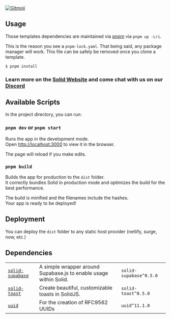 <a href="https://gitmoji.dev">
  <img
    src="https://img.shields.io/badge/gitmoji-%20😜%20😍-FFDD67.svg?style=flat-square"
    alt="Gitmoji"
  />
</a>

## Usage

Those templates dependencies are maintained via [pnpm](https://pnpm.io) via `pnpm up -Lri`.

This is the reason you see a `pnpm-lock.yaml`. That being said, any package manager will work. This file can be safely be removed once you clone a template.

```bash
$ pnpm install
```

### Learn more on the [Solid Website](https://solidjs.com) and come chat with us on our [Discord](https://discord.com/invite/solidjs)

## Available Scripts

In the project directory, you can run:

### `pnpm dev` or `pnpm start`

Runs the app in the development mode.<br>
Open [http://localhost:3000](http://localhost:3000) to view it in the browser.

The page will reload if you make edits.<br>

### `pnpm build`

Builds the app for production to the `dist` folder.<br>
It correctly bundles Solid in production mode and optimizes the build for the best performance.

The build is minified and the filenames include the hashes.<br>
Your app is ready to be deployed!

## Deployment

You can deploy the `dist` folder to any static host provider (netlify, surge, now, etc.)

## Dependencies

|  |  |  |
| --- | --- | --- |
| [`solid-supabase`](node_modules\solid-supabase\README.md) | A simple wrapper around Supabase.js to enable usage within Solid. | `solid-supabase^0.5.0` |
| [`solid-toast`](node_modules\solid-toast\README.md) | Create beautiful, customizable toasts in SolidJS. | `solid-toast^0.5.0` |
| [`uuid`](node_modules\uuid\README.md) | For the creation of RFC9562 UUIDs | `uuid^11.1.0` |
